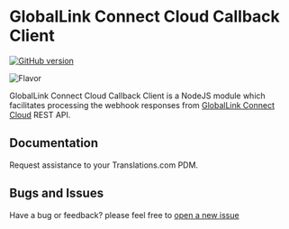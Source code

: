 # GlobalLink Connect Cloud Callback Client

[![GitHub version](https://img.shields.io/badge/version-1.0.0-green.svg)](https://github.com/translations-com/globallink-connect-nodejs-callback)

![Flavor](https://img.shields.io/badge/flavor-nodejs-orange.svg)

GlobalLink Connect Cloud Callback Client is a NodeJS module which facilitates processing the webhook responses from [GlobalLink Connect Cloud](http://www.translations.com/globallink/products/globallink_connect.html) REST API.

## Documentation

Request assistance to your Translations.com PDM.

## Bugs and Issues

Have a bug or feedback? please feel free to [open a new issue](https://github.com/translations-com/globallink-connect-nodejs-callback/issues/new)



